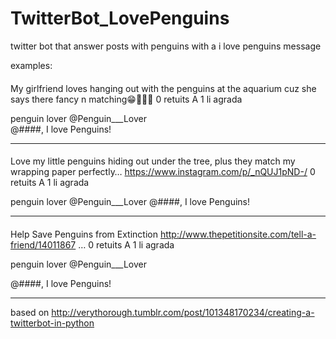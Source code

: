 # TwitterBot_LovePenguins
twitter bot that answer posts with penguins with a i love penguins message

examples:

####
My girlfriend loves hanging out with the penguins at the aquarium cuz she says there fancy n matching😁💙🎩🐧
0 retuits A 1 li agrada

penguin lover @Penguin___Lover  
@####, I love Penguins!

----------------------------------------------------------------------------------------------------------------

####
Love my little penguins hiding out under the tree, plus they match my wrapping paper perfectly… https://www.instagram.com/p/_nQUJ1pND-/ 
0 retuits A 1 li agrada

penguin lover ‏@Penguin___Lover 
@####, I love Penguins!

----------------------------------------------------------------------------------------------------------------
####
Help Save Penguins from Extinction http://www.thepetitionsite.com/tell-a-friend/14011867 …
0 retuits A 1 li agrada

penguin lover ‏@Penguin___Lover 

@####, I love Penguins!

----------------------------------------------------------------------------------------------------------------

based on http://verythorough.tumblr.com/post/101348170234/creating-a-twitterbot-in-python
